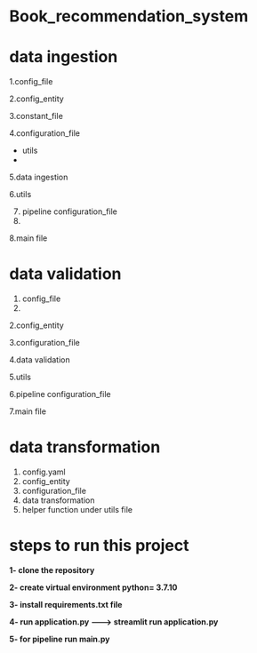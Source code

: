 # Book_recommendation_system

# data ingestion

1.config_file

2.config_entity

3.constant_file

4.configuration_file
 * utils
 * 
5.data ingestion

6.utils

7. pipeline configuration_file
8. 
8.main file


# data validation
1. config_file
2. 
2.config_entity

3.configuration_file

4.data validation

5.utils

6.pipeline configuration_file

7.main file

 # data transformation 
 1. config.yaml
 2. config_entity
 3. configuration_file
 4. data transformation
 5. helper function under utils file

 # steps to run this project 
**1- clone the repository**

**2- create virtual environment python= 3.7.10**

**3- install requirements.txt file**

**4- run application.py ---> streamlit run application.py**

**5- for pipeline run main.py**


 

